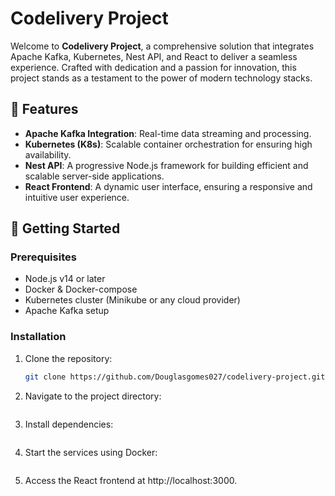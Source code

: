 # Codelivery Project


Welcome to **Codelivery Project**, a comprehensive solution that integrates Apache Kafka, Kubernetes, Nest API, and React to deliver a seamless experience. Crafted with dedication and a passion for innovation, this project stands as a testament to the power of modern technology stacks.

## 🌟 Features

- **Apache Kafka Integration**: Real-time data streaming and processing.
- **Kubernetes (K8s)**: Scalable container orchestration for ensuring high availability.
- **Nest API**: A progressive Node.js framework for building efficient and scalable server-side applications.
- **React Frontend**: A dynamic user interface, ensuring a responsive and intuitive user experience.

## 🚀 Getting Started

### Prerequisites

- Node.js v14 or later
- Docker & Docker-compose
- Kubernetes cluster (Minikube or any cloud provider)
- Apache Kafka setup

### Installation

1. Clone the repository:
   ```bash
   git clone https://github.com/Douglasgomes027/codelivery-project.git

2. Navigate to the project directory:
    ```cd codelivery-project

3. Install dependencies:
    ```npm install

4. Start the services using Docker:
    ```docker-compose up -d
    
5. Access the React frontend at http://localhost:3000.


